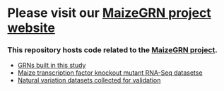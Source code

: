 # Please visit our [MaizeGRN project website](https://maizeumn.github.io/maizeGRN)

### This repository hosts code related to the [MaizeGRN project](https://maizeumn.github.io/maizeGRN).

* [GRNs built in this study](data/12_tables/01.t1.pdf)
* [Maize transcription factor knockout mutant RNA-Seq datasetse](/data/12_tables/01.t2.pdf)
* [Natural variation datasets collected for validation](/data/12_tables/01.t3.pdf)

